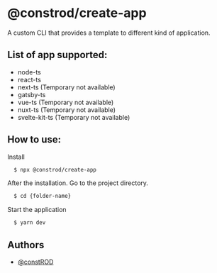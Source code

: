 # @constrod/create-app

A custom CLI that provides a template to different kind of application.

## List of app supported:

- node-ts
- react-ts
- next-ts (Temporary not available)
- gatsby-ts
- vue-ts (Temporary not available)
- nuxt-ts (Temporary not available)
- svelte-kit-ts (Temporary not available)

## How to use:

Install

```bash
  $ npx @constrod/create-app
```

After the installation. Go to the project directory.

```bash
  $ cd {folder-name}
```

Start the application

```bash
  $ yarn dev
```

## Authors

- [@constROD](https://www.github.com/constROD)
